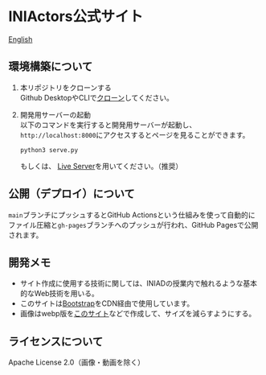 # INIActors公式サイト
[English](README.en.md)  

## 環境構築について
1. 本リポジトリをクローンする  
Github DesktopやCLIで[クローン](https://docs.github.com/ja/github/creating-cloning-and-archiving-repositories/cloning-a-repository-from-github/cloning-a-repository)してください。  

2. 開発用サーバーの起動  
以下のコマンドを実行すると開発用サーバーが起動し、`http://localhost:8000`にアクセスするとページを見ることができます。  
    ```shell
    python3 serve.py
    ```  
    もしくは、 [Live Server](https://marketplace.visualstudio.com/items?itemName=ritwickdey.LiveServer)を用いてください。（推奨）

## 公開（デプロイ）について
`main`ブランチにプッシュするとGitHub Actionsという仕組みを使って自動的にファイル圧縮と`gh-pages`ブランチへのプッシュが行われ、GitHub Pagesで公開されます。

## 開発メモ
- サイト作成に使用する技術に関しては、INIADの授業内で触れるような基本的なWeb技術を用いる。
- このサイトは[Bootstrap](https://getbootstrap.jp)をCDN経由で使用しています。
- 画像はwebp版を[このサイト](https://lab.syncer.jp/Tool/Webp-Converter/)などで作成して、サイズを減らすようにする。

## ライセンスについて
Apache License 2.0（画像・動画を除く）
